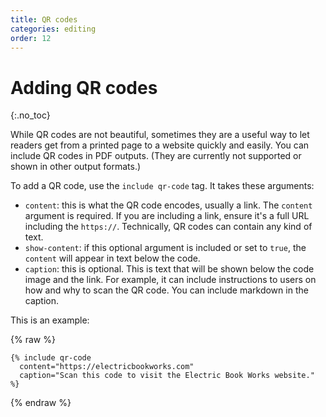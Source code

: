 ```yaml
---
title: QR codes
categories: editing
order: 12
---
```


# Adding QR codes
{:.no_toc}

While QR codes are not beautiful, sometimes they are a useful way to let readers get from a printed page to a website quickly and easily. You can include QR codes in PDF outputs. (They are currently not supported or shown in other output formats.)

To add a QR code, use the `include qr-code` tag. It takes these arguments:

- `content`: this is what the QR code encodes, usually a link. The `content` argument is required. If you are including a link, ensure it's a full URL including the `https://`. Technically, QR codes can contain any kind of text.
- `show-content`: if this optional argument is included or set to `true`, the `content` will appear in text below the code.
- `caption`: this is optional. This is text that will be shown below the code image and the link. For example, it can include instructions to users on how and why to scan the QR code. You can include markdown in the caption.

This is an example:

{% raw %}
```
{% include qr-code
  content="https://electricbookworks.com"
  caption="Scan this code to visit the Electric Book Works website."
%}
```
{% endraw %}
